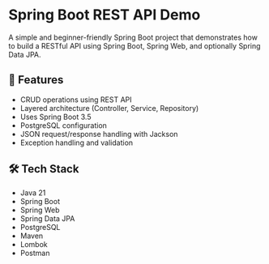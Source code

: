 # Spring Boot REST API Demo

A simple and beginner-friendly Spring Boot project that demonstrates how to build a RESTful API using Spring Boot, Spring Web, and optionally Spring Data JPA.

## 🚀 Features

- CRUD operations using REST API
- Layered architecture (Controller, Service, Repository)
- Uses Spring Boot 3.5
- PostgreSQL configuration
- JSON request/response handling with Jackson
- Exception handling and validation

## 🛠 Tech Stack

- Java 21
- Spring Boot
- Spring Web
- Spring Data JPA
- PostgreSQL
- Maven
- Lombok
- Postman